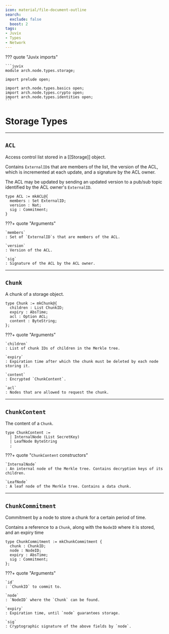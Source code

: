```yaml
---
icon: material/file-document-outline
search:
  exclude: false
  boost: 2
tags:
- Juvix
- Types
- Network
---
```


??? quote "Juvix imports"

    ```juvix
    module arch.node.types.storage;

    import prelude open;

    import arch.node.types.basics open;
    import arch.node.types.crypto open;
    import arch.node.types.identities open;
    ```

# Storage Types

---

## `ACL`

Access control list stored in a [[Storage]] object.

Contains `ExternalID`s that are members of the list,
the version of the ACL, which is incremented at each update,
and a signature by the ACL owner.

The ACL may be updated by sending an updated version
to a pub/sub topic identified by the ACL owner's `ExternalID`.

```juvix
type ACL := mkACL@{
  members : Set ExternalID;
  version : Nat;
  sig : Commitment;
}
```

???+ quote "Arguments"

    `members`
    : Set of `ExternalID`s that are members of the ACL.

    `version`
    : Version of the ACL.

    `sig`
    : Signature of the ACL by the ACL owner.

---

## `Chunk`

A chunk of a storage object.

```juvix
type Chunk := mkChunk@{
  children : List ChunkID;
  expiry : AbsTime;
  acl : Option ACL;
  content : ByteString;
};
```

???+ quote "Arguments"

    `children`
    : List of chunk IDs of children in the Merkle tree.

    `expiry`
    : Expiration time after which the chunk must be deleted by each node storing it.

    `content`
    : Encrypted `ChunkContent`.

    `acl`
    : Nodes that are allowed to request the chunk.

---
## `ChunkContent`

The content of a `Chunk`.

```juvix
type ChunkContent :=
  | InternalNode (List SecretKey)
  | LeafNode ByteString
  ;
```

???+ quote "`ChunkContent` constructors"

    `InternalNode`
    : An internal node of the Merkle tree. Contains decryption keys of its children.

    `LeafNode`
    : A leaf node of the Merkle tree. Contains a data chunk.

---

## `ChunkCommitment`

Commitment by a node to store a chunk for a certain period of time.

Contains a reference to a `Chunk`,
along with the `NodeID` where it is stored,
and an expiry time

```juvix
type ChunkCommitment := mkChunkCommitment {
  chunk : ChunkID;
  node : NodeID;
  expiry : AbsTime;
  sig : Commitment;
};
```

???+ quote "Arguments"

    `id`
    : `ChunkID` to commit to.

    `node`
    : `NodeID` where the `Chunk` can be found.

    `expiry`
    : Expiration time, until `node` guarantees storage.

    `sig`
    : Cryptographic signature of the above fields by `node`.
